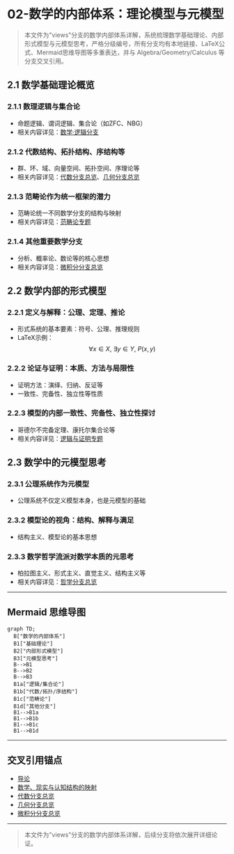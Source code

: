 # 02-数学的内部体系：理论模型与元模型

> 本文件为"views"分支的数学内部体系详解，系统梳理数学基础理论、内部形式模型与元模型思考，严格分级编号，所有分支均有本地链接、LaTeX公式、Mermaid思维导图等多重表达，并与 Algebra/Geometry/Calculus 等分支交叉引用。

## 2.1 数学基础理论概览

### 2.1.1 数理逻辑与集合论

- 命题逻辑、谓词逻辑、集合论（如ZFC、NBG）
- 相关内容详见：[数学·逻辑分支](../Logic/01-Overview.md)

### 2.1.2 代数结构、拓扑结构、序结构等

- 群、环、域、向量空间、拓扑空间、序理论等
- 相关内容详见：[代数分支总览](../Algebra/01-Overview.md)、[几何分支总览](../Geometry/01-Overview.md)

### 2.1.3 范畴论作为统一框架的潜力

- 范畴论统一不同数学分支的结构与映射
- 相关内容详见：[范畴论专题](../Algebra/06-CategoryTheory.md)

### 2.1.4 其他重要数学分支

- 分析、概率论、数论等的核心思想
- 相关内容详见：[微积分分支总览](../Calculus/01-Overview.md)

## 2.2 数学内部的形式模型

### 2.2.1 定义与解释：公理、定理、推论

- 形式系统的基本要素：符号、公理、推理规则
- LaTeX示例：
  $$
  \forall x \in X,\ \exists y \in Y,\ P(x, y)
  $$

### 2.2.2 论证与证明：本质、方法与局限性

- 证明方法：演绎、归纳、反证等
- 一致性、完备性、独立性等性质

### 2.2.3 模型的内部一致性、完备性、独立性探讨

- 哥德尔不完备定理、康托尔集合论等
- 相关内容详见：[逻辑与证明专题](../Logic/02-ProofTheory.md)

## 2.3 数学中的元模型思考

### 2.3.1 公理系统作为元模型

- 公理系统不仅定义模型本身，也是元模型的基础

### 2.3.2 模型论的视角：结构、解释与满足

- 结构主义、模型论的基本思想

### 2.3.3 数学哲学流派对数学本质的元思考

- 柏拉图主义、形式主义、直觉主义、结构主义等
- 相关内容详见：[哲学分支总览](../../Philosophy/README.md)

---

## Mermaid 思维导图

```mermaid
graph TD;
  B["数学的内部体系"]
  B1["基础理论"]
  B2["内部形式模型"]
  B3["元模型思考"]
  B-->B1
  B-->B2
  B-->B3
  B1a["逻辑/集合论"]
  B1b["代数/拓扑/序结构"]
  B1c["范畴论"]
  B1d["其他分支"]
  B1-->B1a
  B1-->B1b
  B1-->B1c
  B1-->B1d
```

---

## 交叉引用锚点

- [导论](./01-Introduction.md)
- [数学、现实与认知结构的映射](./03-MappingInteraction.md)
- [代数分支总览](../Algebra/01-Overview.md)
- [几何分支总览](../Geometry/01-Overview.md)
- [微积分分支总览](../Calculus/01-Overview.md)

---

> 本文件为"views"分支的数学内部体系详解，后续分支将依次展开详细论证。
